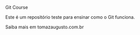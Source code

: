 Git Course

Este é um repositório teste para ensinar como o Git funciona.

Saiba mais em tomazaugusto.com.br